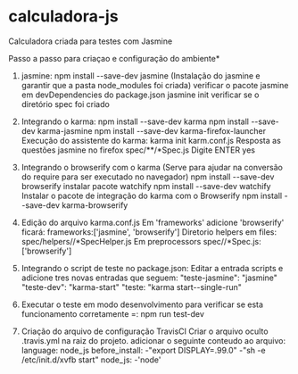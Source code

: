 # calculadora-js
Calculadora criada para testes com Jasmine


Passo a passo para criaçao e configuração do ambiente*

1) jasmine: npm install --save-dev jasmine (Instalação do jasmine e garantir que a pasta node_modules foi criada) verificar o pacote jasmine em devDependencies do package.json jasmine init verificar se o diretório spec foi criado

2) Integrando o karma: npm install --save-dev karma npm install --save-dev karma-jasmine npm install --save-dev karma-firefox-launcher Execução do assistente do karma: karma init karm.conf.js Resposta as questões jasmine no firefox spec/**/*Spec.js Digite ENTER yes

3) Integrando o browserify com o karma (Serve para ajudar na conversão do require para ser executado no navegador) npm install --save-dev browserify instalar pacote watchify npm install --save-dev watchify Instalar o pacote de integração do karma com o Browserify npm install --save-dev karma-browserify

4) Edição do arquivo karma.conf.js Em 'frameworks' adicione 'browserify' ficará: frameworks:['jasmine', 'browserify'] Diretorio helpers em files: spec/helpers//*SpecHelper.js Em preprocessors spec//*Spec.js:['browserify']

5) Integrando o script de teste no package.json: Editar a entrada scripts e adicione tres novas entradas que seguem: "teste-jasmine": "jasmine" "teste-dev": "karma-start" "teste: "karma start--single-run"

6) Executar o teste em modo desenvolvimento para verificar se esta funcionamento corretamente =: npm run test-dev

7) Criação do arquivo de configuração TravisCI Criar o arquivo oculto .travis.yml na raiz do projeto. adicionar o seguinte conteudo ao arquivo: language: node_js before_install: -"export DISPLAY=.99.0" -"sh -e /etc/init.d/xvfb start" node_js: -'node'
